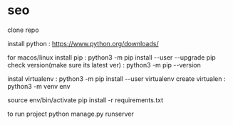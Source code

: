 # seo

clone repo

install python : https://www.python.org/downloads/

for macos/linux
install pip : python3 -m pip install --user --upgrade pip
check version(make sure its latest ver) : python3 -m pip --version

instal virtualenv : python3 -m pip install --user virtualenv
create virtualen : python3 -m venv env

source env/bin/activate
pip install -r requirements.txt

to run project python manage.py runserver
